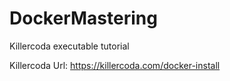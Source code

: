 # DockerMastering

Killercoda  executable tutorial

Killercoda Url: <https://killercoda.com/docker-install>
